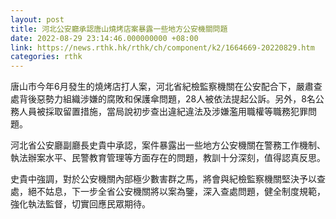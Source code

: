 ```yaml
---
layout: post
title: 河北公安廳承認唐山燒烤店案暴露一些地方公安機關問題
date: 2022-08-29 23:14:46.000000000 +08:00
link: https://news.rthk.hk/rthk/ch/component/k2/1664669-20220829.htm
categories: rthk
---
```


唐山市今年6月發生的燒烤店打人案，河北省紀檢監察機關在公安配合下，嚴肅查處背後惡勢力組織涉嫌的腐敗和保護傘問題，28人被依法提起公訴。另外，8名公務人員被採取留置措施，當局說初步查出違紀違法及涉嫌濫用職權等職務犯罪問題。

河北省公安廳副廳長史貴中承認，案件暴露出一些地方公安機關在警務工作機制、執法辦案水平、民警教育管理等方面存在的問題，教訓十分深刻，值得認真反思。

史貴中強調，對於公安機關內部極少數害群之馬，將會與紀檢監察機關堅決予以查處，絕不姑息，下一步全省公安機關將以案為鑒，深入查處問題，健全制度規範，強化執法監督，切實回應民眾期待。
